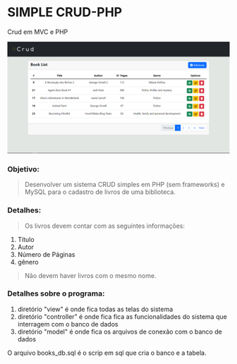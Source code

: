 # SIMPLE CRUD-PHP
Crud em MVC e PHP

![PHP CRUD](https://github.com/PabloRuanP/php-crud/blob/main/Public/assets/img/Home1.png)

### Objetivo: 

>Desenvolver um sistema CRUD simples em PHP (sem frameworks) e MySQL para o cadastro de livros de uma biblioteca.

### Detalhes:

>Os livros devem contar com as seguintes informações:

1. Título
2. Autor
3. Número de Páginas
4. gênero


>Não devem haver livros com o mesmo nome.

### Detalhes sobre o programa:

1.  diretório "view" é onde fica todas as telas do sistema
2.  diretório "controller" é onde fica fica as funcionalidades do sistema que interragem com o banco de dados
3.  diretório "model" é onde fica os arquivos de conexão com o banco de dados


O arquivo books_db.sql é o scrip em sql que cria o banco e a tabela.
